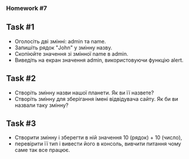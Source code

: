 ### Homework #7
## **Task #1**
* Оголосіть дві змінні: admin та name.
* Запишіть рядок "John" у змінну назву.
* Скопіюйте значення зі змінної name в admin.
* Виведіть на екран значення admin, використовуючи функцію alert.

## **Task #2**
* Створіть змінну назви нашої планети. Як ви її назвете?
* Створіть змінну для зберігання імені відвідувача сайту. Як би ви назвали таку змінну?

## **Task #3**
* Створити змінну і зберегти в ній значення 10 (рядок) + 10 (число),
* перевірити її тип і вивести його в консоль, вивчити питання чому саме так все працює.
